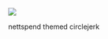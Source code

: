 ![](https://i.pinimg.com/564x/39/7d/3c/397d3c012ca0824032538a9449a00131.jpg)

nettspend themed circlejerk
